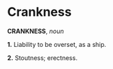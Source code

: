 # Crankness

**CRANKNESS**, _noun_

**1.** Liability to be overset, as a ship.

**2.** Stoutness; erectness.